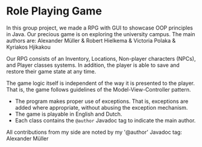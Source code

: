 # Role Playing Game

In this group project, we made a RPG with GUI to showcase OOP principles in Java. Our precious game is on exploring the university campus. The main authors are:
Alexander Müller & Robert Hielkema & Victoria Polaka & Kyriakos Hjikakou

Our RPG consists of an Inventory, Locations, Non-player characters (NPCs), and Player classes systems. In addition, the player is able to save and restore their game state at any time.

The game logic itself is independent of the way it is presented to the player. That is, the game follows guidelines of the Model-View-Controller pattern. 

- The program makes proper use of exceptions. That is, exceptions are added where appropriate, without abusing the exception mechanism.
- The game is playable in English and Dutch.
- Each class contains the `@author` Javadoc tag to indicate the main author. 

All contributions from my side are noted by my '@author' Javadoc tag: Alexander Müller

